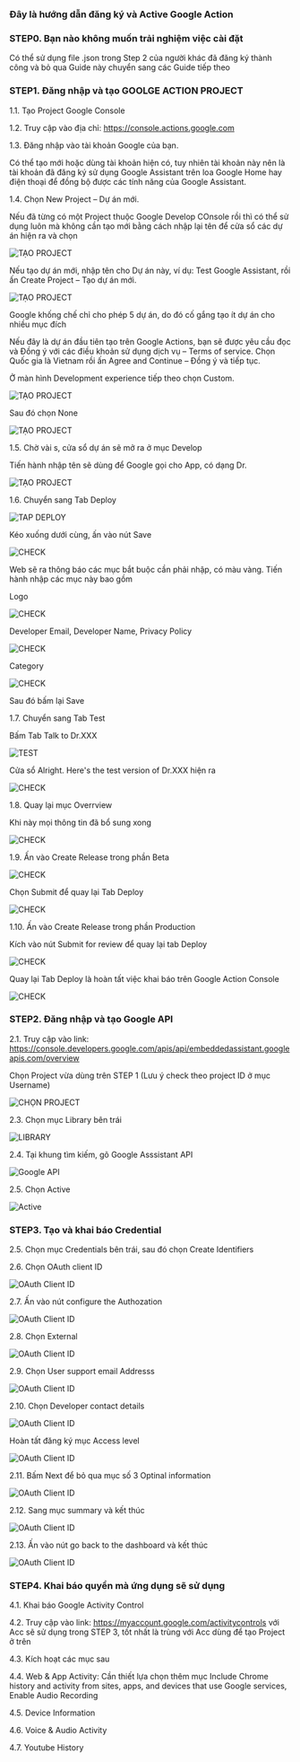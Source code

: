 ### Đây là hướng dẫn đăng ký và Active Google Action

### STEP0. Bạn nào không muốn trải nghiệm việc cài đặt

Có thể sử dụng file .json trong Step 2 của người khác đã đăng ký thành công và bỏ qua Guide này chuyển sang các Guide tiếp theo

### STEP1. Đăng nhập và tạo GOOLGE ACTION PROJECT

1.1. Tạo Project Google Console

1.2. Truy cập vào địa chỉ: https://console.actions.google.com

1.3. Đăng nhập vào tài khoản Google của bạn. 

Có thể tạo mới hoặc dùng tài khoản hiện có, tuy nhiên tài khoản này nên là tài khoản đã đăng ký sử dụng Google Assistant trên loa Google Home hay điện thoại để đồng bộ được các tính năng của Google Assistant.

1.4. Chọn New Project – Dự án mới.

Nếu đã từng có một Project thuộc Google Develop COnsole rồi thì có thể sử dụng luôn mà không cần tạo mới bằng cách nhập lại tên để cửa sổ các dự án hiện ra và chọn

![TẠO PROJECT](https://cdn.pimylifeup.com/wp-content/uploads/2018/03/01-Actions-on-Google.png)

Nếu tạo dự án mới, nhập tên cho Dự án này, ví dụ: Test Google Assistant, rồi ấn Create Project – Tạo dự án mới.

![TẠO PROJECT](https://github.com/phanmemkhoinghiep/google_assistant_vietnamese_speaking/blob/main/image/create_new_project_01.jpg)

Google khống chế chỉ cho phép 5 dự án, do đó cố gắng tạo ít dự án cho nhiều mục đích

Nếu đây là dự án đầu tiên tạo trên Google Actions, bạn sẽ được yêu cầu đọc và Đồng ý với các điều khoản sử dụng dịch vụ – Terms of service. Chọn Quốc gia là Vietnam rồi ấn Agree and Continue – Đồng ý và tiếp tục.

Ở màn hình Development experience tiếp theo chọn Custom.

![TẠO PROJECT](https://github.com/phanmemkhoinghiep/google_assistant_vietnamese_speaking/blob/main/image/select_project_type_01.jpg)

Sau đó chọn None

![TẠO PROJECT](https://github.com/phanmemkhoinghiep/google_assistant_vietnamese_speaking/blob/main/image/select_project_type_02.jpg)

1.5. Chờ vài s, cửa sổ dự án sẽ mở ra ở mục Develop

Tiến hành nhập tên sẽ dùng để Google gọi cho App, có dạng Dr.

![TẠO PROJECT](https://github.com/phanmemkhoinghiep/google_assistant_vietnamese_speaking/blob/main/image/create_name.jpg)

1.6. Chuyển sang Tab Deploy

![TAP DEPLOY](https://github.com/phanmemkhoinghiep/google_assistant_vietnamese_speaking/blob/main/image/deploy_02.jpg)

Kéo xuống dưới cùng, ấn vào nút Save

![CHECK ](https://github.com/phanmemkhoinghiep/google_assistant_vietnamese_speaking/blob/main/image/deploy_02.jpg)

Web sẽ ra thông báo các mục bắt buộc cần phải nhập, có màu vàng. Tiến hành nhập các mục này bao gồm

Logo

![CHECK ](https://github.com/phanmemkhoinghiep/google_assistant_vietnamese_speaking/blob/main/image/deploy_021.jpg)

Developer Email, Developer Name, Privacy Policy

![CHECK ](https://github.com/phanmemkhoinghiep/google_assistant_vietnamese_speaking/blob/main/image/deploy_022.jpg)

Category

![CHECK ](https://github.com/phanmemkhoinghiep/google_assistant_vietnamese_speaking/blob/main/image/deploy_023.jpg)

Sau đó bấm lại Save

1.7. Chuyển sang Tab Test

Bấm Tab Talk to Dr.XXX

![TEST](https://github.com/phanmemkhoinghiep/google_assistant_vietnamese_speaking/blob/main/image/test_app_01.jpg)

Cửa sổ Alright. Here's the test version of Dr.XXX hiện ra

![CHECK ](https://github.com/phanmemkhoinghiep/google_assistant_vietnamese_speaking/blob/main/image/test_app_02.jpg)

1.8. Quay lại mục Overrview

Khi này mọi thông tin đã bổ sung xong 

![CHECK ](https://github.com/phanmemkhoinghiep/google_assistant_vietnamese_speaking/blob/main/image/overview_01.jpg)

1.9. Ấn vào Create Release trong phần Beta

![CHECK ](https://github.com/phanmemkhoinghiep/google_assistant_vietnamese_speaking/blob/main/image/deploy_04.jpg)

Chọn Submit để quay lại Tab Deploy

![CHECK ](https://github.com/phanmemkhoinghiep/google_assistant_vietnamese_speaking/blob/main/image/deploy_05.jpg)

1.10. Ấn vào Create Release trong phần Production

Kích vào nút Submit for review để quay lại tab Deploy

![CHECK ](https://github.com/phanmemkhoinghiep/google_assistant_vietnamese_speaking/blob/main/image/deploy_06.jpg)

Quay lại Tab Deploy là hoàn tất việc khai báo trên Google Action Console

![CHECK ](https://github.com/phanmemkhoinghiep/google_assistant_vietnamese_speaking/blob/main/image/deploy_07.jpg)


### STEP2. Đăng nhập và tạo Google API

2.1. Truy cập vào link: https://console.developers.google.com/apis/api/embeddedassistant.googleapis.com/overview

Chọn Project vừa dùng trên STEP 1 (Lưu ý check theo project ID ở mục Username)

![CHỌN PROJECT ](https://github.com/phanmemkhoinghiep/google_assistant_vietnamese_speaking/blob/main/image/google_project_01.jpg)

2.3. Chọn mục Library bên trái

![LIBRARY](https://github.com/phanmemkhoinghiep/google_assistant_vietnamese_speaking/blob/main/image/active_api_01.jpg)

2.4. Tại khung tìm kiếm, gõ Google Asssistant API

![Google API](https://github.com/phanmemkhoinghiep/google_assistant_vietnamese_speaking/blob/main/image/active_api_02.jpg)

2.5. Chọn Active

![Active](https://github.com/phanmemkhoinghiep/google_assistant_vietnamese_speaking/blob/main/image/active_api_03.jpg)

### STEP3. Tạo và khai báo Credential

2.5. Chọn mục Credentials bên trái, sau đó chọn Create Identifiers


2.6. Chọn OAuth client ID

![OAuth Client ID](https://github.com/phanmemkhoinghiep/google_assistant_vietnamese_speaking/blob/main/image/credential_01.jpg)

2.7. Ấn vào nút configure the Authozation

![OAuth Client ID](https://github.com/phanmemkhoinghiep/google_assistant_vietnamese_speaking/blob/main/image/credential_02.jpg)

2.8. Chọn External

![OAuth Client ID](https://github.com/phanmemkhoinghiep/google_assistant_vietnamese_speaking/blob/main/image/credential_03.jpg)

2.9. Chọn User support email Addresss

![OAuth Client ID](https://github.com/phanmemkhoinghiep/google_assistant_vietnamese_speaking/blob/main/image/credential_04.jpg)

2.10. Chọn Developer contact details

![OAuth Client ID](https://github.com/phanmemkhoinghiep/google_assistant_vietnamese_speaking/blob/main/image/credential_05.jpg)

Hoàn tất đăng ký mục Access level

![OAuth Client ID](https://github.com/phanmemkhoinghiep/google_assistant_vietnamese_speaking/blob/main/image/credential_06.jpg)

2.11. Bấm Next để bỏ qua mục số 3 Optinal information

![OAuth Client ID](https://github.com/phanmemkhoinghiep/google_assistant_vietnamese_speaking/blob/main/image/credential_07.jpg)

2.12. Sang mục summary và kết thúc

![OAuth Client ID](https://github.com/phanmemkhoinghiep/google_assistant_vietnamese_speaking/blob/main/image/credential_08.jpg)

2.13. Ấn vào nút go back to the dashboard và kết thúc

![OAuth Client ID](https://github.com/phanmemkhoinghiep/google_assistant_vietnamese_speaking/blob/main/image/credential_09.jpg)

### STEP4. Khai báo quyền mà ứng dụng sẽ sử dụng

4.1. Khai báo Google Activity Control

4.2. Truy cập vào link: https://myaccount.google.com/activitycontrols với Acc sẽ sử dụng trong STEP 3, tốt nhất là trùng với Acc dùng để tạo Project ở trên

4.3. Kích hoạt các mục sau

4.4. Web & App Activity: Cần thiết lựa chọn thêm mục Include Chrome history and activity from sites, apps, and devices that use Google services, Enable Audio Recording

4.5. Device Information

4.6. Voice & Audio Activity

4.7. Youtube History

